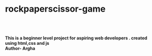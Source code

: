 <h1>rockpaperscissor-game</h1>
<br>
<br>
<br><b>This is a beginner level project for aspiring web developers . created using html,css and js</b>
<br><b>Author- Argha</b>

